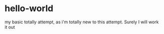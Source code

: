 # hello-world
my basic totally attempt, as i'm totally new to this attempt.
Surely I will work it out
